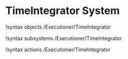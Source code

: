<!-- MOOSE Documentation Stub: Remove this when content is added. -->

# TimeIntegrator System
!syntax objects /Executioner/TimeIntegrator

!syntax subsystems /Executioner/TimeIntegrator

!syntax actions /Executioner/TimeIntegrator
